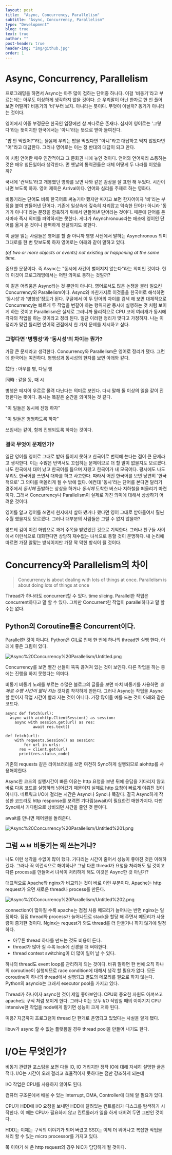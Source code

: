 ```yaml
---
layout: post
title:  "Async, Concurrency, Parallelism"
subtitle: "Async, Concurrency, Parallelism"
type: "Development"
blog: true
text: true
author: ""
post-header: true
header-img: "img/github.jpg"
order: 1
---
```


# Async, Concurrency, Parallelism

프로그래밍을 하면서 Async는 아주 많이 접하는 단어중 하나다. 이걸 '비동기'라고 부르는데는 아무도 이상하게 생각하지 않을 것이다. 순 우리말이 아닌 한자로 한 번 풀어 보면 어떨까? 비동기의 '비'부터 보자. 아니라는 뜻이다. 무엇이 아닐까? 동기가 아니라는 것이다. 

영어에서 이중 부정문은 한국인 입장에선 참 까다로운 존재다. 심지어 영어로는 '그렇다'라는 뜻이지만 한국에서는 '아니'라는 뜻으로 받아 들여진다. 

"밥 안 먹었어?"라는 물음에 우리는 밥을 먹었다면 "아니"라고 대답하고 먹지 않았다면 "어"라고 대답한다. 그러나 영어로는 이는 정 반대의 대답이 되고 만다.

이 처럼 언어란 매우 인간적이고 그 문화권 내에 놓인 것이다. 언어와 언어끼리 소통하는 것은 매우 힘든일이라 생각한다. 먼 옛날의 통역관들은 대체 어떻게 두 나라를 이었을까?

국내에 '컨택트'라고 개봉했던 영화를 보면 나와 같은 감상을 잘 표현 해 두었다. 시간이 나면 보도록 하자. 영어 제목은 Arrival이다. 언어와 심리를 주제로 하는 영화다.

비동기라는 단어도 비록 한국어로 써놓기야 했지만 따지고 보면 한자어이자 '비'라는 부정을 붙여 만들어낸 단어다. 기존에 일상속에 깊숙히 자리잡고 익숙한 단어가 아니라 '동기가 아니다'라는 문장을 함축하기 위해서 만들어낸 단어라는 것이다. 때문에 단어를 듣자마자 즉시 의미를 파악하지는 못한다. 게다가 Asynchronous라는 애초에 영어인 단어를 옮겨 온 것이니 완벽하게 전달되지도 못한다.

이 글을 읽는 사람들은 영어를 할 줄 아니까 영영 사전에서 말하는 Asynchronous 의미 그대로를 한 번 맛보도록 하자 영어로는 아래와 같이 말하고 있다.

*(of two or more objects or events) not existing or happening at the same time.*

중요한 문장이다. 즉 Async는 "동시에 사건이 벌어지지 않는다"라는 의미인 것이다. 헌데 이것이 프로그래밍에서는 어떤 의미로 통하는 것일까? 

이 같은 어려움은 Async라는 것 뿐만이 아니다. 영어로서도 많은 논쟁을 불러 일으킨 Concurrency와 Parallelism이다. Async와 마찬가지로 이것들을 한국어로 해석하면 '동시성'과 '병행성'정도가 된다. 구글에서 이 두 단어의 차이를 검색 해 보면 대체적으로 Concurrency는 빠르게 두 작업을 번갈아 하는 행위지만 동시에 실행하는 것 처럼 보이게 하는 것이고 Parallelism은 실제로 그러니까 물리적으로 CPU 코어 여러개가 동시에 각자의 작업을 하는 것이라고 정리 된다. 일단 이러한 정리가 맞다고 가정하자. 나는 이 정리가 맞건 틀리면 언어적 관점에서 한 가지 문제를 제시하고 싶다. 

### 그렇다면 '병행성'과 '동시성'의 차이는 뭔가?

가장 큰 문제라고 생각한다. Concurrency와 Parallelism은 영어로 정리가 됐다. 그런데 한국어는 여전하다. 병행성과 동시성의 한자를 보면 아래와 같다.

竝行 : 아우를 병, 다닐 행 

同時 : 같을 동, 때 시

병행은 떼지어 우르르 몰려 다닌다는 의미로 보인다. 다시 말해 둘 이상의 일을 같이 진행한다는 뜻이다. 동시는 똑같은 순간을 의미하는 것 같다. 

"이 일들은 동시에 진행 하자"

"이 일들은 병행하도록 하자"

쓰임새는 같이, 함께 진행되도록 하자는 것이다. 

### 결국 무엇이 문제인가?

일단 영어를 영어로 그대로 받아 들이지 못하고 한국어로 번역해 쓴다는 점이 큰 문제라고 생각한다. 이는 수많은 번역서도 꼬집히는 문제이므로 더 할 말이 없을지도 모르겠다. 나도 한국에서 태어 났고 한국어를 들으며 자랐고 한국어가 내 모국어다. 평시에도 나도 우리도 한국어를 쓰면서 대화를 하고 사고한다. 따라서 어떤 한국어를 보면 당연히 '한국적으로' 그 의미를 떠올리게 될 수 밖에 없다. 예컨대 '동시'라는 단어를 본다면 달리기 경주에서 *동시에* 출발하는 상상을 하거나 *동시에* 도착한 버스나 지하철을 떠올리기 마련이다. 그래서 Concurrency나 Parallelism이 실제로 가진 의미에 대해서 상상하기 어려운 것이다. 

영어를 알고 영어를 쓰면서 현지에서 살아 봤거나 했다면 영어 그대로 받아들여서 훨씬 수월 했을지도 모르겠다. 그러나 대부분의 사람들은 그럴 수 없지 않을까?

앙드레 김이 이런 화법으로 과거 주목을 받았었던 것으로 기억한다. 그러나 친구들 사이에서 이런식으로 대화한다면 상당히 재수없는 녀석으로 통할 것이 분명하다. 내 논리에 따르면 가장 알맞는 방식이지만 가장 꽉 막힌 방식이 될 것이다.

# Concurrency와 Parallelism의 차이

> Concurrency is about dealing with lots of things at once. Parallelism is about doing lots of things at once

Thread가 하나라도 concurrent할 수 있다. time slicing. Parallel한 작업은 concurrent하다고 말 할 수 있다. 그치만 Concurrent한 작업이 parallel하다고 말 할 수는 없다.

## Python의 Coroutine들은 Concurrent이다.

Parallel한 것이 아니다. Python은 GIL로 인해 한 번에 하나의 thread만 실행 한다. 아래에 좋은 그림이 있다.

![Async%20Concurrency%20Parallelism/Untitled.png](Async%20Concurrency%20Parallelism/Untitled.png)

Concurrency를 보면 빨간 선들이 뚝뚝 끊겨져 있는 것이 보인다. 다른 작업을 하는 중에는 진행을 하지 못했다는 의미다.

비동기 비동기 노래를 부르는 수많은 블로그의 글들을 보면 마치 비동기를 사용하면 *실제로 수행 시간이 짧아 지는* 것처럼 착각하게 만든다. 그러나 Async는 작업을 Async 할 뿐이지 작업 시간이 빨라 지는 것이 아니다. 가장 많이들 예를 드는 것이 아래와 같은 코드다.

    async def fetch(url):
      async with aiohttp.ClientSession() as session:
        async with session.get(url) as res:
    			await res.text()

    def fetch(url):
    	with requests.Session() as session:
    		for url in urls:
          res = client.get(url)
          print(res.status_code)

기존의 requests 같은 라이브러리를 쓰면 여전히 Sync하게 실행되므로 aiohttp를 사용해야한다.

Async한 코드의 실행시간이 빠른 이유는 http 요청을 보낸 뒤에 응답을 기다리지 않고 바로 다음 코드를 실행하러 넘어갔기 때문이지 실제로 http 요청이 빠르게 이뤄진 것이 아니다. 네트워크 I/O에 걸리는 시간은 Async나 Sync나 똑같다. 결국 Async하게 작성한 코드라도 http response를 보려면 기다림(await)이 필요한건 매한가지다. 다만 Sync에서 기다림으로 낭비되던 시간을 줄인 것 뿐이다.

await를 만나면 제어권을 돌려준다.

![Async%20Concurrency%20Parallelism/Untitled%201.png](Async%20Concurrency%20Parallelism/Untitled%201.png)

## 그럼 ㅆㅂ 비동기는 왜 쓰는거냐?

나도 이런 생각을 수없이 많이 했다. 기다리는 시간이 줄어서 성능이 좋아진 것은 이해하겠다. 그러나 꼭 이런식으로 해야하나? 그냥 다른 thread가 요청을 처리해도 될 것이고 다른 process를 만들어서 녀석이 처리하게 해도 이것은 Async한 것 아닌가? 

대표적으로 Apache와 nginx가 비교되는 것이 바로 이런 부분이다. Apache는 http request가 오면 새로운 thread나 process를 만든다. 

![Async%20Concurrency%20Parallelism/Untitled%202.png](Async%20Concurrency%20Parallelism/Untitled%202.png)

connection이 많아질 수록 apache는 점점 사용 메모리가 늘어나는 반면 nginx는 일정하다. 점점 thread와 process가 늘어나므로 stack을 할당 해 주면서 메모리가 사용량이 증가한 것이다. Nginx는 request가 와도 thread를 더 만들거나 하지 않기에 일정하다.

- 아무튼 thread 하나를 만드는 것도 비용이 든다.
- thread가 많아 질 수록 lock에 신경을 더 써야한다.
- thread context switching이 더 많이 일어 날 수 있다.

하나의 thread도 event loop를 관리하게 되는 것이다. 바꿔 말하면 한 번에 오직 하나의 coroutine이 실행되므로 race condition에 대해서 생각 할 필요가 없다. 모든 coroutine이 하나의 thread에서 실행되고 별도의 메모리를 필요로 하지 않는다. Python의 asyncio는 그래서 executor pool을 가지고 있다. 

Thread가 하나이자 async한 것이 제일 좋아보인다. CPU의 중요한 자원도 아껴쓰고 apache도 구식 처럼 보이게 한다. 그러나 이는 모두 I/O 작업일 때의 이야기지 CPU intensive한 작업을 node에게 맡기면 성능이 크게 저하 된다. 

띠용? 지금까지 프로그램이 thread 단 한개로 운영되고 있었다는 사실을 알게 됐다. 

libuv가 async 할 수 없는 플랫폼일 경우 thread pool을 만들어 내기도 한다.

# I/O는 무엇인가?

비동기 관련한 포스팅을 보면 다들 IO, IO 거리지만 정작 IO에 대해 자세히 설명한 글은 적다. I/O는 시간이 오래 걸리고 효율적이지 못하다는 점만 강조하게 되는데 

I/O 작업은 CPU를 사용하지 않아도 된다.

컴퓨터 구조론에서 배울 수 있는 Interrupt, DMA, Controller에 대해 알 필요가 있다.

CPU가 HDD에 I/O 요청을 보내면 HDD에 달려있는 컨트롤러가 디스크를 탐색하기 시작한다. 이 때는 CPU가 필요하지 않고 컨트롤러가 일을 하게 내버려 두면 그만인 것이다. 

HDD는 이제는 구식의 이야기가 되어 버렸고 SSD는 이제 더 뛰어나고 복잡한 작업을 처리 할 수 있는 micro processor를 가지고 있다. 

쭉 이야기 해 온 http request의 경우 NIC가 담당하게 될 것이다.
